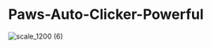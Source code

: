 # Paws-Auto-Clicker-Powerful
![scale_1200 (6)](https://github.com/user-attachments/assets/a238304b-297c-4b0a-a362-aaafbadee249)
